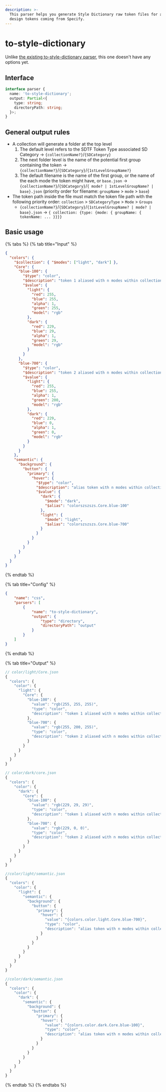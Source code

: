 ```yaml
---
description: >-
  This parser helps you generate Style Dictionary raw token files for all your
  design tokens coming from Specify.
---
```


# to-style-dictionary

Unlike [the existing to-style-dictionary parser](https://github.com/Specifyapp/parsers/blob/master/parsers/to-style-dictionary), this one doesn't have any options yet.

## Interface

```typescript
interface parser {
  name: 'to-style-dictionary';
  output: Partial<{
    type: string;
    directoryPath: string;
  }>;
}
```

## General output rules

* A collection will generate a folder at the top level
  1. The default level refers to the SDTF Token Type associated SD Category → `{collectionName?}`/`{SDCategory}`
  2. The next folder level is the name of the potential first group containing the token → `{collectionName?}`/`{SDCategory}`/`{1stLevelGroupName?}`
  3. The default filename is the name of the first group, or the name of the each mode the token might have, or `base.json` → `{collectionName?}`/`{SDCategory}`/`{ mode? | 1stLevelGroupName? | base}.json` (priority order for filename: `groupName` > `mode` > `base`)
* The token path inside the file must match the token file path with the following priority order: `collection` > `SDCategoryType` > `Mode` > `Groups`
  * `{collectionName?}`/`{SDCategory}`/`{1stLevelGroupName? | mode? | base}.json` → `{ collection: {type: {mode: { groupName: { tokenName: ... }}}}`

## Basic usage

{% tabs %}
{% tab title="Input" %}
```json
{
  "colors": {
    "$collection": { "$modes": ["light", "dark"] },
    "Core": {
      "blue-100": {
        "$type": "color",
        "$description": "token 1 aliased with n modes within collection within n groups",
        "$value": {
          "light": {
            "red": 255,
            "blue": 255,
            "alpha": 1,
            "green": 255,
            "model": "rgb"
          },
          "dark": {
            "red": 229,
            "blue": 29,
            "alpha": 1,
            "green": 29,
            "model": "rgb"
          }
        }
      },
      "blue-700": {
        "$type": "color",
        "$description": "token 2 aliased with n modes within collection within n groups",
        "$value": {
          "light": {
            "red": 255,
            "blue": 255,
            "alpha": 1,
            "green": 200,
            "model": "rgb"
          },
          "dark": {
            "red": 229,
            "blue": 0,
            "alpha": 1,
            "green": 0,
            "model": "rgb"
          }
        }
      }
    },
    "semantic": {
      "background": {
        "button": {
          "primary": {
            "hover": {
              "$type": "color",
              "$description": "alias token with n modes within collection within n groups",
              "$value": {
                "dark": {
                  "$mode": "dark",
                  "$alias": "colorszszszs.Core.blue-100"
                },
                "light": {
                  "$mode": "light",
                  "$alias": "colorszszszs.Core.blue-700"
                }
              }
            }
          }
        }
      }
    }  
  }
}

```
{% endtab %}

{% tab title="Config" %}
```json
{
    "name": "css",
    "parsers": [
        {
            "name": "to-style-dictionary",
            "output": {
                "type": "directory",
                "directoryPath": "output"
            }
        }
    ]
}
```
{% endtab %}

{% tab title="Output" %}
```javascript
// color/light/Core.json
{
  "colors": {
    "color": {
      "light": {
        "Core": {
          "blue-100": {
            "value": "rgb(255, 255, 255)",
            "type": "color",
            "description": "token 1 aliased with n modes within collection within n groups"
          },
          "blue-700": {
            "value": "rgb(255, 200, 255)",
            "type": "color",
            "description": "token 2 aliased with n modes within collection within n groups"
          }
        }
      }
    }
  }
}

// color/dark/core.json
{
  "colors": {
    "color": {
      "dark": {
        "Core": {
          "blue-100": {
            "value": "rgb(229, 29, 29)",
            "type": "color",
            "description": "token 1 aliased with n modes within collection within n groups"
          },
          "blue-700": {
            "value": "rgb(229, 0, 0)",
            "type": "color",
            "description": "token 2 aliased with n modes within collection within n groups"
          }
        }
      }
    }
  }
}

//color/light/semantic.json
{
  "colors": {
    "color": {
      "light": {
        "semantic": {
          "background": {
            "button": {
              "primary": {
                "hover": {
                  "value": "{colors.color.light.Core.blue-700}",
                  "type": "color",
                  "description": "alias token with n modes within collection within n groups"
                }
              }
            }
          }
        }
      }
    }
  }
}

//color/dark/semantic.json
{
  "colors": {
    "color": {
      "dark": {
        "semantic": {
          "background": {
            "button": {
              "primary": {
                "hover": {
                  "value": "{colors.color.dark.Core.blue-100}",
                  "type": "color",
                  "description": "alias token with n modes within collection within n groups"
                }
              }
            }
          }
        }
      }
    }
  }
}
```
{% endtab %}
{% endtabs %}
